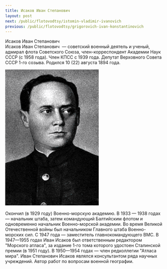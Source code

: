 ```yaml
---
title: Исаков Иван Степанович
layout: post
next: /public/flotovodtsy/istomin-vladimir-ivanovich
previous: /public/flotovodtsy/grigorovich-ivan-konstantinovich
---
```


Исаков Иван Степанович  
Исаков Иван Степанович  — советский военный деятель и ученый, адмирал флота Советского Союза, член-корреспондент Академии Наук СССР (с 1958 года). Член КПСС с 1939 года. Депутат Верховного Совета СССР 1-го созыва. Родился 10 (22) августа 1894 года.  
  

![](/assets/img/Isakkov_I_S.gif)  

  
Окончил (в 1929 году) Военно-морскую академию. В 1933 — 1938 годах — начальник штаба, затем командующий Балтийским флотом и одновременно начальник Военно-морской академии. Во время Великой Отечественной войны был начальником Главного штаба Военно-морских сил. С 1947 года — заместитель главнокомандующего ВМС. В 1947—1955 годах Иван Исаков был ответственным редактором "Морского атласа", за издание 1-го тома которого удостоен Сталинской премии (в 1951 году). В 1950—1954 годах — член редколлегии "Атласа мира". Иван Степанович Исаков являлся консультантом ряда научных учреждений. Автор работ по вопросам военной географии.